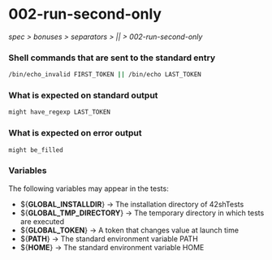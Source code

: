 # 002-run-second-only

*spec > bonuses > separators > || > 002-run-second-only*

### Shell commands that are sent to the standard entry

```bash
/bin/echo_invalid FIRST_TOKEN || /bin/echo LAST_TOKEN

```

### What is expected on standard output

```bash
might have_regexp LAST_TOKEN

```

### What is expected on error output

```bash
might be_filled

```

### Variables

The following variables may appear in the tests:

* ${**GLOBAL_INSTALLDIR**} -> The installation directory of 42shTests
* ${**GLOBAL_TMP_DIRECTORY**} -> The temporary directory in which tests are executed
* ${**GLOBAL_TOKEN**} -> A token that changes value at launch time
* ${**PATH**} -> The standard environment variable PATH
* ${**HOME**} -> The standard environment variable HOME
